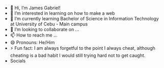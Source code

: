 - 👋 Hi, I’m James Gabriel!
- 👀 I’m interested in learning on how to make a web
- 🌱 I’m currently learning Bachelor of Science in Information Technology at University of Cebu - Main campus
- 💞️ I’m looking to collaborate on ...
- 📫 How to reach me ...
- 😄 Pronouns: He/Him
- ⚡ Fun fact: I am always forgetful to the point I always cheat, although cheating is a bad habit I would still trying hard not to get caught.
- Socials

<!---
watdaheaaal/watdaheaaal is a ✨ special ✨ repository because its `README.md` (this file) appears on your GitHub profile.
You can click the Preview link to take a look at your changes.
--->
